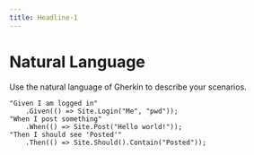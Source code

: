 ```yaml
---
title: Headline-1
---
```

# Natural Language #

Use the natural language of Gherkin to describe your scenarios.

    "Given I am logged in"
        .Given(() => Site.Login("Me", "pwd"));
    "When I post something"
        .When(() => Site.Post("Hello world!"));
    "Then I should see 'Posted'"
        .Then(() => Site.Should().Contain("Posted"));